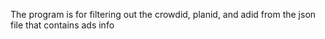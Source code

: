 The program is for filtering out the crowdid, planid, and adid from the json file that contains ads info
